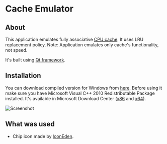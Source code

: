 Cache Emulator
==============

About
-----

This application emulates fully associative [CPU cache](http://en.wikipedia.org/wiki/CPU_cache).
It uses LRU replacement policy.
Note: Application emulates only cache's functionality, not speed.

It's built using [Qt framework](http://qt-project.org/).

Installation
------------

You can download compiled version for Windows from [here](https://github.com/downloads/Tsukanov/cache-emulator/cache-emulator.zip).
Before using it make sure you have Microsoft Visual C++ 2010 Redistributable Package installed.
It's available in Microsoft Download Center ([x86](http://www.microsoft.com/en-us/download/details.aspx?id=8328)
and [x64](http://www.microsoft.com/en-us/download/details.aspx?id=13523)).

![Screenshot](http://i.imgur.com/dS7pf.png)

What was used
-------------

 * Chip icon made by [IconEden](http://www.iconeden.com/).
